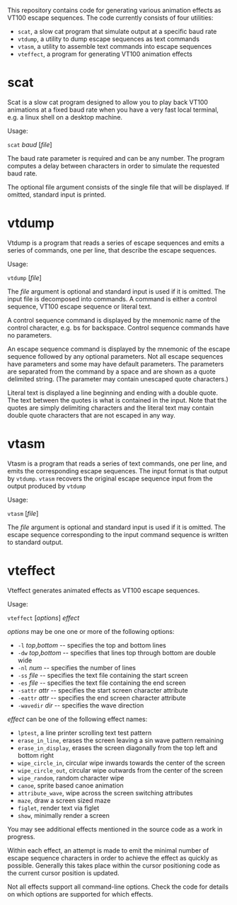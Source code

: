 This repository contains code for generating various
animation effects as VT100 escape sequences.  The code
currently consists of four utilities:
* `scat`, a slow cat program that simulate output at a specific baud rate
* `vtdump`, a utility to dump escape sequences as text commands
* `vtasm`, a utility to assemble text commands into escape sequences
* `vteffect`, a program for generating VT100 animation effects

# scat

Scat is a slow cat program designed to allow you to play
back VT100 animations at a fixed baud rate when you have
a very fast local terminal, e.g. a linux shell on a desktop
machine.

Usage:

`scat` *baud* [*file*]

The baud rate parameter is required and can be any number.
The program computes a delay between characters in order to
simulate the requested baud rate.

The optional file argument consists of the single file that
will be displayed.  If omitted, standard input is printed.

# vtdump

Vtdump is a program that reads a series of escape sequences
and emits a series of commands, one per line, that describe
the escape sequences.

Usage:

`vtdump` [*file*]

The *file* argument is optional and standard input is used
if it is omitted.  The input file is decomposed into commands.
A command is either a control sequence, VT100 escape sequence
or literal text.

A control sequence command is displayed by the mnemonic name
of the control character, e.g. bs for backspace.  Control sequence
commands have no parameters.

An escape sequence command is displayed by the mnemonic of
the escape sequence followed by any optional parameters.  Not
all escape sequences have parameters and some may have default
parameters.  The parameters are separated from the command by
a space and are shown as a quote delimited string.  (The parameter
may contain unescaped quote characters.)

Literal text is displayed a line beginning and ending with a
double quote.  The text between the quotes is what is contained
in the input.  Note that the quotes are simply delimiting
characters and the literal text may contain double quote characters
that are not escaped in any way.

# vtasm

Vtasm is a program that reads a series of text commands, one per line,
and emits the corresponding escape sequences.  The input format is
that output by `vtdump`.  `vtasm` recovers the original escape sequence
input from the output produced by `vtdump`

Usage:

`vtasm` [*file*]

The *file* argument is optional and standard input is used
if it is omitted.  The escape sequence corresponding to the input
command sequence is written to standard output.

# vteffect

Vteffect generates animated effects as VT100 escape sequences.

Usage:

`vteffect` [*options*] *effect*

*options* may be one one or more of the following options:
* `-l` *top*,*bottom* -- specifies the top and bottom lines
* `-dw` *top*,*bottom* -- specifies that lines top through bottom are double wide
* `-nl` *num* -- specifies the number of lines
* `-ss` *file* -- specifies the text file containing the start screen
* `-es` *file* -- specifies the text file containing the end screen
* `-sattr` *attr* -- specifies the start screen character attribute
* `-eattr` *attr* -- specifies the end screen character attribute
* `-wavedir` *dir* -- specifies the wave direction

*effect* can be one of the following effect names:
* `lptest`, a line printer scrolling text test pattern
* `erase_in_line`, erases the screen leaving a sin wave pattern remaining
* `erase_in_display`, erases the screen diagonally from the top left and bottom right
* `wipe_circle_in`, circular wipe inwards towards the center of the screen
* `wipe_circle_out`, circular wipe outwards from the center of the screen
* `wipe_random`, random character wipe
* `canoe`, sprite based canoe animation
* `attribute_wave`, wipe across the screen switching attributes
* `maze`, draw a screen sized maze
* `figlet`, render text via figlet
* `show`, minimally render a screen

You may see additional effects mentioned in the source code as a work
in progress.

Within each effect, an attempt is made to emit the minimal number of
escape sequence characters in order to achieve the effect as quickly
as possible.  Generally this takes place within the cursor positioning
code as the current cursor position is updated.

Not all effects support all command-line options.  Check the code for
details on which options are supported for which effects.
